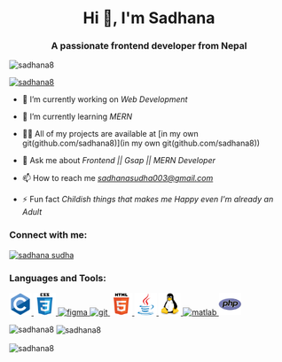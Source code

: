 <h1 align="center">Hi 👋, I'm Sadhana</h1>
<h3 align="center">A passionate frontend developer from Nepal</h3>

<p align="left"> <img src="https://komarev.com/ghpvc/?username=sadhana8&label=Profile%20views&color=0e75b6&style=flat" alt="sadhana8" /> </p>

<p align="left"> <a href="https://github.com/ryo-ma/github-profile-trophy"><img src="https://github-profile-trophy.vercel.app/?username=sadhana8" alt="sadhana8" /></a> </p>

- 🔭 I’m currently working on *Web Development*

- 🌱 I’m currently learning *MERN*

- 👨‍💻 All of my projects are available at [in my own git(github.com/sadhana8)](in my own git(github.com/sadhana8))

- 💬 Ask me about *Frontend || Gsap || MERN Developer*

- 📫 How to reach me *sadhanasudha003@gmail.com*

- ⚡ Fun fact *Childish things that makes me Happy even I'm already an Adult*

<h3 align="left">Connect with me:</h3>
<p align="left">
<a href="https://linkedin.com/in/sadhana sudha" target="blank"><img align="center" src="https://raw.githubusercontent.com/rahuldkjain/github-profile-readme-generator/master/src/images/icons/Social/linked-in-alt.svg" alt="sadhana sudha" height="30" width="40" /></a>
</p>

<h3 align="left">Languages and Tools:</h3>
<p align="left"> <a href="https://www.cprogramming.com/" target="_blank" rel="noreferrer"> <img src="https://raw.githubusercontent.com/devicons/devicon/master/icons/c/c-original.svg" alt="c" width="40" height="40"/> </a> <a href="https://www.w3schools.com/css/" target="_blank" rel="noreferrer"> <img src="https://raw.githubusercontent.com/devicons/devicon/master/icons/css3/css3-original-wordmark.svg" alt="css3" width="40" height="40"/> </a> <a href="https://www.figma.com/" target="_blank" rel="noreferrer"> <img src="https://www.vectorlogo.zone/logos/figma/figma-icon.svg" alt="figma" width="40" height="40"/> </a> <a href="https://git-scm.com/" target="_blank" rel="noreferrer"> <img src="https://www.vectorlogo.zone/logos/git-scm/git-scm-icon.svg" alt="git" width="40" height="40"/> </a> <a href="https://www.w3.org/html/" target="_blank" rel="noreferrer"> <img src="https://raw.githubusercontent.com/devicons/devicon/master/icons/html5/html5-original-wordmark.svg" alt="html5" width="40" height="40"/> </a> <a href="https://www.java.com" target="_blank" rel="noreferrer"> <img src="https://raw.githubusercontent.com/devicons/devicon/master/icons/java/java-original.svg" alt="java" width="40" height="40"/> </a> <a href="https://www.linux.org/" target="_blank" rel="noreferrer"> <img src="https://raw.githubusercontent.com/devicons/devicon/master/icons/linux/linux-original.svg" alt="linux" width="40" height="40"/> </a> <a href="https://www.mathworks.com/" target="_blank" rel="noreferrer"> <img src="https://upload.wikimedia.org/wikipedia/commons/2/21/Matlab_Logo.png" alt="matlab" width="40" height="40"/> </a> <a href="https://www.php.net" target="_blank" rel="noreferrer"> <img src="https://raw.githubusercontent.com/devicons/devicon/master/icons/php/php-original.svg" alt="php" width="40" height="40"/> </a> </p>

<p><img align="left" src="https://github-readme-stats.vercel.app/api/top-langs?username=sadhana8&show_icons=true&locale=en&layout=compact" alt="sadhana8" /></p>

<p>&nbsp;<img align="center" src="https://github-readme-stats.vercel.app/api?username=sadhana8&show_icons=true&locale=en" alt="sadhana8" /></p>

<p><img align="center" src="https://github-readme-streak-stats.herokuapp.com/?user=sadhana8&" alt="sadhana8" /></p>

